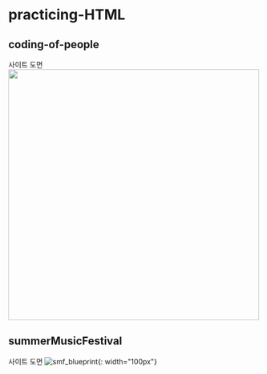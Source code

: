 # practicing-HTML

## coding-of-people
사이트 도면
<img src="https://i.imgur.com/MhaAWnn.jpg" height="500px">


## summerMusicFestival
사이트 도면
![smf_blueprint](https://user-images.githubusercontent.com/83001865/185386923-006fe457-302c-4871-8d43-a65ad088fffc.jpg){: width="100px"}
